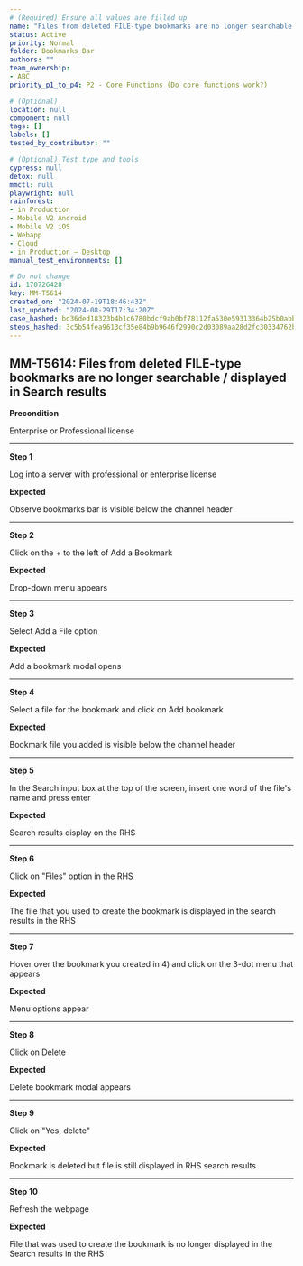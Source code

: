 ```yaml
---
# (Required) Ensure all values are filled up
name: "Files from deleted FILE-type bookmarks are no longer searchable / displayed in Search results"
status: Active
priority: Normal
folder: Bookmarks Bar
authors: ""
team_ownership: 
- ABC
priority_p1_to_p4: P2 - Core Functions (Do core functions work?)

# (Optional)
location: null
component: null
tags: []
labels: []
tested_by_contributor: ""

# (Optional) Test type and tools
cypress: null
detox: null
mmctl: null
playwright: null
rainforest: 
- in Production
- Mobile V2 Android
- Mobile V2 iOS
- Webapp
- Cloud
- in Production — Desktop
manual_test_environments: []

# Do not change
id: 170726428
key: MM-T5614
created_on: "2024-07-19T18:46:43Z"
last_updated: "2024-08-29T17:34:20Z"
case_hashed: bd36ded18323b4b1c6780bdcf9ab0bf78112fa530e59313364b25b0abb5d2391499617a5d4bbb262309d5c3c30e3ebfa
steps_hashed: 3c5b54fea9613cf35e84b9b9646f2990c2d03089aa28d2fc30334762b303ff2eda65748cb3aed38b774bccf62457e1c4
---
```


<!-- (Auto-generated) Based on frontmatter's "key" and "name" -->

## MM-T5614: Files from deleted FILE-type bookmarks are no longer searchable / displayed in Search results

**Precondition**

Enterprise or Professional license

---

**Step 1**

Log into a server with professional or enterprise license

**Expected**

Observe bookmarks bar is visible below the channel header

---

**Step 2**

Click on the + to the left of Add a Bookmark

**Expected**

Drop-down menu appears

---

**Step 3**

Select Add a File option

**Expected**

Add a bookmark modal opens

---

**Step 4**

Select a file for the bookmark and click on Add bookmark

**Expected**

Bookmark file you added is visible below the channel header

---

**Step 5**

In the Search input box at the top of the screen, insert one word of the file's name and press enter

**Expected**

Search results display on the RHS

---

**Step 6**

Click on "Files" option in the RHS

**Expected**

The file that you used to create the bookmark is displayed in the search results in the RHS

---

**Step 7**

Hover over the bookmark you created in 4) and click on the 3-dot menu that appears

**Expected**

Menu options appear

---

**Step 8**

Click on Delete

**Expected**

Delete bookmark modal appears

---

**Step 9**

Click on "Yes, delete"

**Expected**

Bookmark is deleted but file is still displayed in RHS search results

---

**Step 10**

Refresh the webpage

**Expected**

File that was used to create the bookmark is no longer displayed in the Search results in the RHS
